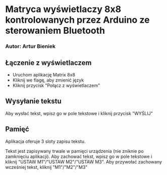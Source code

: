 # Matryca wyświetlaczy 8x8 kontrolowanych przez Arduino ze sterowaniem Bluetooth
### Autor: Artur Bieniek

## Łączenie z wyświetlaczem
 - Uruchom aplikację Matrix 8x8
 - Kliknij we flagę, aby zmienić język
 - Kliknij przycisk "Połącz z wyświetlaczem"

## Wysyłanie tekstu
Aby wysłać tekst, wpisz go w pole tekstowe i kliknij przycisk "WYŚLIJ"

## Pamięć
Aplikacja oferuje 3 sloty zapisu tekstu.

Tekst jest zapisywany trwale w pamięci urządzenia (nie zniknie po zamknięciu aplikacji).
Aby zachować tekst, wpisz go w pole tekstowe i kliknij "USTAW M1"/"USTAW M2"/"USTAW M3".
Aby przywołać zachowany wcześniej tekst, kliknij "M1"/"M2"/"M3"
